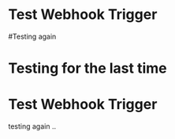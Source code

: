 # Test Webhook Trigger
#Testing again
# Testing for the last time
# Test Webhook Trigger
testing again
..
